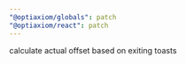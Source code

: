 ```yaml
---
"@optiaxiom/globals": patch
"@optiaxiom/react": patch
---
```


calculate actual offset based on exiting toasts
